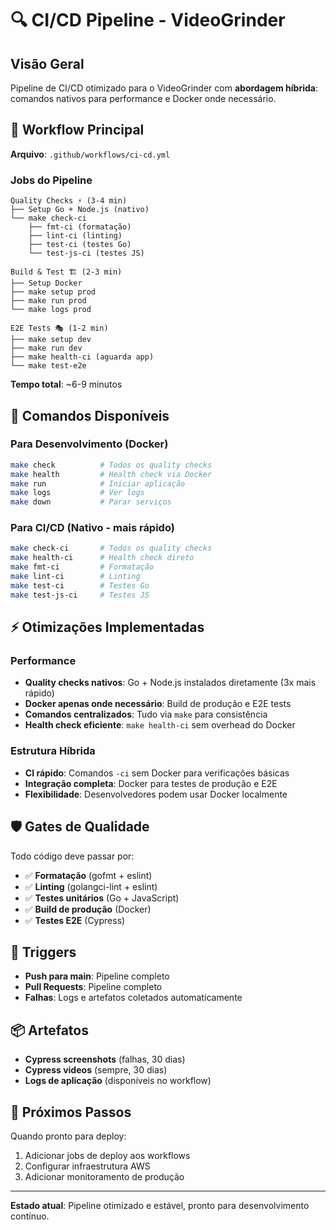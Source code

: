 # 🔍 CI/CD Pipeline - VideoGrinder

## Visão Geral

Pipeline de CI/CD otimizado para o VideoGrinder com **abordagem híbrida**: comandos nativos para performance e Docker onde necessário.

## 🚀 Workflow Principal

**Arquivo**: `.github/workflows/ci-cd.yml`

### Jobs do Pipeline

```
Quality Checks ⚡ (3-4 min)
├── Setup Go + Node.js (nativo)
└── make check-ci
    ├── fmt-ci (formatação)
    ├── lint-ci (linting)
    ├── test-ci (testes Go)
    └── test-js-ci (testes JS)

Build & Test 🏗️ (2-3 min)
├── Setup Docker
├── make setup prod
├── make run prod
└── make logs prod

E2E Tests 🎭 (1-2 min)
├── make setup dev
├── make run dev
├── make health-ci (aguarda app)
└── make test-e2e
```

**Tempo total**: ~6-9 minutos

## 🔧 Comandos Disponíveis

### Para Desenvolvimento (Docker)
```bash
make check          # Todos os quality checks
make health         # Health check via Docker
make run            # Iniciar aplicação
make logs           # Ver logs
make down           # Parar serviços
```

### Para CI/CD (Nativo - mais rápido)
```bash
make check-ci       # Todos os quality checks
make health-ci      # Health check direto
make fmt-ci         # Formatação
make lint-ci        # Linting
make test-ci        # Testes Go
make test-js-ci     # Testes JS
```

## ⚡ Otimizações Implementadas

### Performance
- **Quality checks nativos**: Go + Node.js instalados diretamente (3x mais rápido)
- **Docker apenas onde necessário**: Build de produção e E2E tests
- **Comandos centralizados**: Tudo via `make` para consistência
- **Health check eficiente**: `make health-ci` sem overhead do Docker

### Estrutura Híbrida
- **CI rápido**: Comandos `-ci` sem Docker para verificações básicas
- **Integração completa**: Docker para testes de produção e E2E
- **Flexibilidade**: Desenvolvedores podem usar Docker localmente

## 🛡️ Gates de Qualidade

Todo código deve passar por:
- ✅ **Formatação** (gofmt + eslint)
- ✅ **Linting** (golangci-lint + eslint)
- ✅ **Testes unitários** (Go + JavaScript)
- ✅ **Build de produção** (Docker)
- ✅ **Testes E2E** (Cypress)

## 🔄 Triggers

- **Push para main**: Pipeline completo
- **Pull Requests**: Pipeline completo
- **Falhas**: Logs e artefatos coletados automaticamente

## 📦 Artefatos

- **Cypress screenshots** (falhas, 30 dias)
- **Cypress videos** (sempre, 30 dias)
- **Logs de aplicação** (disponíveis no workflow)

## 🎯 Próximos Passos

Quando pronto para deploy:
1. Adicionar jobs de deploy aos workflows
2. Configurar infraestrutura AWS
3. Adicionar monitoramento de produção

---

**Estado atual**: Pipeline otimizado e estável, pronto para desenvolvimento contínuo. 
